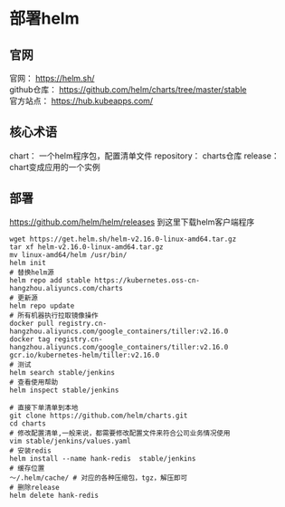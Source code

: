 # 部署helm

## 官网
官网： https://helm.sh/    
github仓库： https://github.com/helm/charts/tree/master/stable  
官方站点： https://hub.kubeapps.com/  


## 核心术语
  chart： 一个helm程序包，配置清单文件
  repository： charts仓库
  release： chart变成应用的一个实例

## 部署
https://github.com/helm/helm/releases 到这里下载helm客户端程序  

```
wget https://get.helm.sh/helm-v2.16.0-linux-amd64.tar.gz
tar xf helm-v2.16.0-linux-amd64.tar.gz
mv linux-amd64/helm /usr/bin/
helm init
# 替换helm源
helm repo add stable https://kubernetes.oss-cn-hangzhou.aliyuncs.com/charts
# 更新源
helm repo update
# 所有机器执行拉取镜像操作
docker pull registry.cn-hangzhou.aliyuncs.com/google_containers/tiller:v2.16.0
docker tag registry.cn-hangzhou.aliyuncs.com/google_containers/tiller:v2.16.0 gcr.io/kubernetes-helm/tiller:v2.16.0
# 测试
helm search stable/jenkins
# 查看使用帮助
helm inspect stable/jenkins

# 直接下单清单到本地
git clone https://github.com/helm/charts.git
cd charts
# 修改配置清单,一般来说，都需要修改配置文件来符合公司业务情况使用
vim stable/jenkins/values.yaml
# 安装redis
helm install --name hank-redis  stable/jenkins
# 缓存位置
～/.helm/cache/ # 对应的各种压缩包，tgz，解压即可
# 删除release
helm delete hank-redis
```
